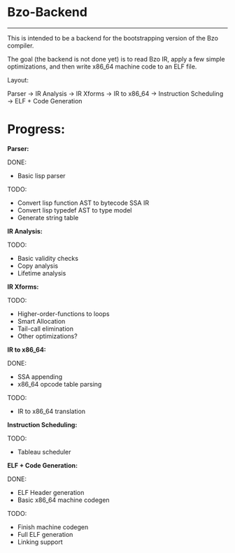 # Bzo-Backend

---

This is intended to be a backend for the bootstrapping version of the Bzo compiler.

The goal (the backend is not done yet) is to read Bzo IR, apply a few simple optimizations, and then write x86_64 machine code to an ELF file.


Layout:

Parser -> IR Analysis -> IR Xforms -> IR to x86_64 -> Instruction Scheduling -> ELF + Code Generation


# Progress:

**Parser:**

DONE:
* Basic lisp parser

TODO:
* Convert lisp function AST to bytecode SSA IR
* Convert lisp typedef  AST to type model
* Generate string table

**IR Analysis:**

TODO:
* Basic validity checks
* Copy analysis
* Lifetime analysis

**IR Xforms:**

TODO:
* Higher-order-functions to loops
* Smart Allocation
* Tail-call elimination
* Other optimizations?

**IR to x86_64:**

DONE:
* SSA appending
* x86_64 opcode table parsing

TODO:
* IR to x86_64 translation

**Instruction Scheduling:**

TODO:
* Tableau scheduler

**ELF + Code Generation:**

DONE:
* ELF Header generation
* Basic x86_64 machine codegen

TODO:
* Finish machine codegen
* Full ELF generation
* Linking support